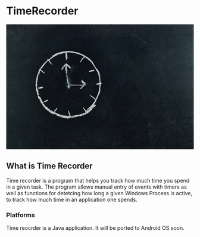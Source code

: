 # TimeRecorder


![alt-text](https://github.com/AaronPierdon/TimeRecorder/blob/master/TimeRecorder/src/web-images/webclock.png)

## What is Time Recorder
  Time recorder is a program that helps you track how much time you spend in a given task. The program allows manual entry of events with timers as well as functions for detetcing how long a given Windows Process is active, to track how much time in an application one spends.
  
### Platforms
  Time reocrder is a Java application. It will be ported to Android OS soon.
  


